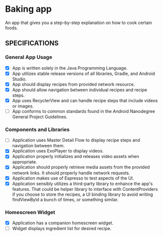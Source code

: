 # Baking app
An app that gives you a step-by-step explanation on how to cook certain foods.

## SPECIFICATIONS
### General App Usage
 - [x] App is written solely in the Java Programming Language.
 - [x] App utilizes stable release versions of all libraries, Gradle, and Android Studio.
 - [x] App should display recipes from provided network resource.
 - [x] App should allow navigation between individual recipes and recipe steps.
 - [x] App uses RecyclerView and can handle recipe steps that include videos or images.
 - [ ] App conforms to common standards found in the Android Nanodegree General Project Guidelines.

### Components and Libraries
 - [ ] Application uses Master Detail Flow to display recipe steps and navigation between them.
 - [x] Application uses ExoPlayer to display videos.
 - [x] Application properly initializes and releases video assets when appropriate.
 - [x] Application should properly retrieve media assets from the provided network links. 
 It should properly handle network requests.
 - [x] Application makes use of Espresso to test aspects of the UI.
 - [x] Application sensibly utilizes a third-party library to enhance the app's features. 
 That could be helper library to interface with ContentProviders if you choose to store the recipes, 
 a UI binding library to avoid writing findViewById a bunch of times, or something similar.
 
### Homescreen Widget
 - [x] Application has a companion homescreen widget.
 - [ ] Widget displays ingredient list for desired recipe.